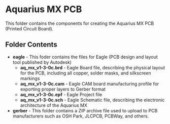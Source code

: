 # Aquarius MX PCB
This folder contains the components for creating the Aquarius MX PCB (Printed Circuit Board).

## Folder Contents
 - **eagle** - This foder contains the files for Eagle (PCB design and layout tool published by Autodesk)
   - **aq_mx_v1-3-0c.brd** - Eagle Board file, describing the physical layout for the PCB, including all copper, solder masks, and silkscreen markings
   - **aq_mx_v1-3-0c.cam** - Eagle CAM board manufacturing profile for exporting proper layers to Gerber format
   - **aq_mx_v1-3-0c.epf** - Eagle Project file
   - **aq_mx_v1-3-0c.sch** - Eagle Schematic file, describing the electronic architecture of the Aquarius MX
 - **gerber** - This folder contains a ZIP archive file used to upload to PCB manufacturers such as OSH Park, JLCPCB, PCBWay, and others.
